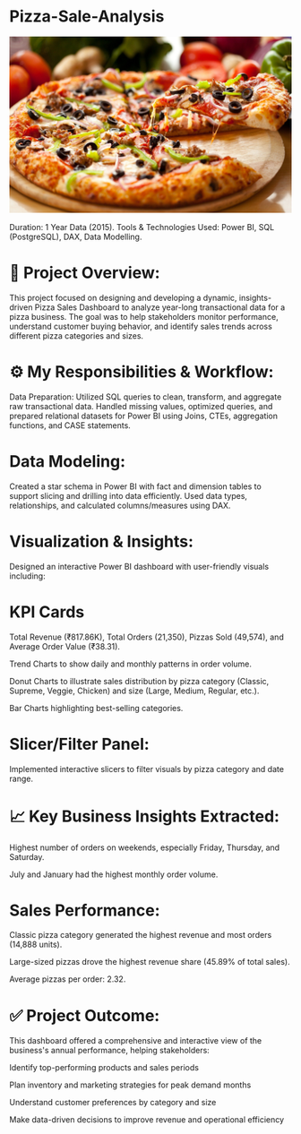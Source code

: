 # Pizza-Sale-Analysis
![Pizza](https://github.com/shamilshamuh/Pizza-Sale-Analysis/blob/main/Pizza.jpg)  

Duration: 1 Year Data (2015).
Tools & Technologies Used: Power BI, SQL (PostgreSQL), DAX, Data Modelling.

# 📌 Project Overview:
This project focused on designing and developing a dynamic, insights-driven Pizza Sales Dashboard to analyze year-long transactional data for a pizza business. The goal was to help stakeholders monitor performance, understand customer buying behavior, and identify sales trends across different pizza categories and sizes.

# ⚙️ My Responsibilities & Workflow:
Data Preparation:
Utilized SQL queries to clean, transform, and aggregate raw transactional data. Handled missing values, optimized queries, and prepared relational datasets for Power BI using Joins, CTEs, aggregation functions, and CASE statements.

# Data Modeling:
Created a star schema in Power BI with fact and dimension tables to support slicing and drilling into data efficiently. Used data types, relationships, and calculated columns/measures using DAX.

# Visualization & Insights:
Designed an interactive Power BI dashboard with user-friendly visuals including:

# KPI Cards 
Total Revenue (₹817.86K), Total Orders (21,350), Pizzas Sold (49,574), and Average Order Value (₹38.31).

Trend Charts to show daily and monthly patterns in order volume.

Donut Charts to illustrate sales distribution by pizza category (Classic, Supreme, Veggie, Chicken) and size (Large, Medium, Regular, etc.).

Bar Charts highlighting best-selling categories.

# Slicer/Filter Panel:

Implemented interactive slicers to filter visuals by pizza category and date range.

# 📈 Key Business Insights Extracted:


Highest number of orders on weekends, especially Friday, Thursday, and Saturday.

July and January had the highest monthly order volume.

# Sales Performance:

Classic pizza category generated the highest revenue and most orders (14,888 units).

Large-sized pizzas drove the highest revenue share (45.89% of total sales).

Average pizzas per order: 2.32.

# ✅ Project Outcome:
This dashboard offered a comprehensive and interactive view of the business's annual performance, helping stakeholders:

Identify top-performing products and sales periods

Plan inventory and marketing strategies for peak demand months

Understand customer preferences by category and size

Make data-driven decisions to improve revenue and operational efficiency


